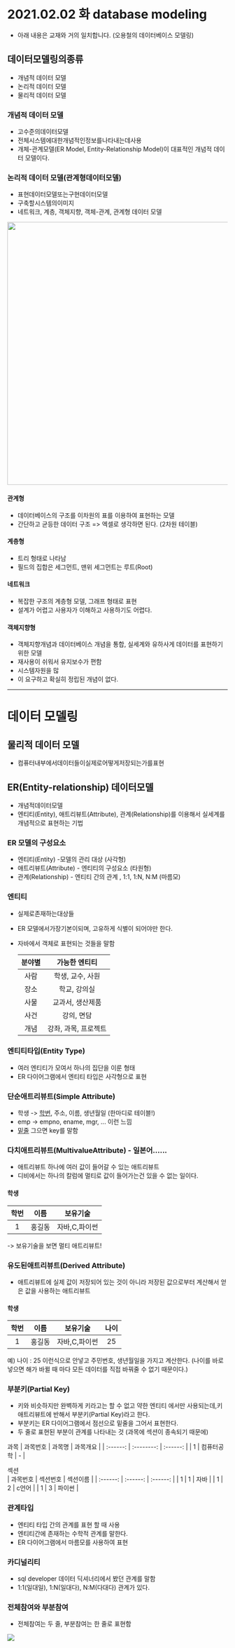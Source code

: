 # 2021.02.02 화 database modeling 

- 아래 내용은 교재와 거의 일치합니다. (오용철의 데이터베이스 모델링)

## 데이터모델링의종류

- 개념적 데이터 모델
- 논리적 데이터 모델
- 물리적 데이터 모델


### 개념적 데이터 모델

- 고수준의데이터모델
- 전체시스템에대한개념적인정보를나타내는데사용
- 개체-관계모델(ER Model, Entity-Relationship Model)이 대표적인 개념적 데이터 모델이다.

### 논리적 데이터 모델(관계형데이터모델)

- 표현데이터모델또는구현데이터모델
- 구축할시스템의이미지
- 네트워크, 계층, 객체지향, 객체-관계, 관계형 데이터 모델  
  
<img src="https://github.com/anallrounder/Images/blob/main/%EB%85%BC%EB%A6%AC%EC%A0%81%20%EB%8D%B0%EC%9D%B4%ED%84%B0%EB%AA%A8%EB%8D%B8.png?raw=true" width="600px">

#### 관계형 

- 데이터베이스의 구조를 이차원의 표를 이용하여 표현하는 모델
- 간단하고 균등한 데이터 구조
=> 엑셀로 생각하면 된다. (2차원 테이블)

#### 계층형

- 트리 형태로 나타남
- 필드의 집합은 세그먼트, 맨위 세그먼트는 루트(Root)

#### 네트워크

- 복잡한 구조의 계층형 모델, 그래프 형태로 표현
- 설계가 어렵고 사용자가 이해하고 사용하기도 어렵다.

#### 객체지향형

- 객체지향개념과 데이터베이스 개념을 통합, 실세계와 유하사게 데이터를 표현하기 위한 모델
- 재사용이 쉬워서 유지보수가 편함
- 시스템자원을 많
- 이 요구하고 확실히 정립된 개념이 없다.

---

# 데이터 모델링

## 물리적 데이터 모델

- 컴퓨터내부에서데이터들이실제로어떻게저장되는가를표현

## ER(Entity-relationship) 데이터모델

- 개념적데이터모델
- 엔티티(Entity), 애트리뷰트(Attribute), 관계(Relationship)를 이용해서 실세계를 개념적으로 표현하는 기법
  
### ER 모델의 구성요소

- 엔티티(Entity) -모델의 관리 대상 (사각형)
- 애트리뷰트(Attribute) - 엔티티의 구성요소 (타원형)
- 관계(Relationship) - 엔티티 간의 관계 , 1:1, 1:N, N:M (마름모)

### 엔티티

- 실제로존재하는대상들
- ER 모델에서가장기본이되며, 고유하게 식별이 되어야만 한다.
- 자바에서 객체로 표현되는 것들을 말함

  | 분야별 |    가능한 엔티티     |
  | :----: | :------------------: |
  |  사람  |   학생, 교수, 사원   |
  |  장소  |     학교, 강의실     |
  |  사물  |   교과서, 생산제품   |
  |  사건  |      강의, 면담      |
  |  개념  | 강좌, 과목, 프로젝트 |

### 엔티티타입(Entity Type)

- 여러 엔티티가 모여서 하나의 집단을 이룬 형태
- ER 다이어그램에서 엔티티 타입은 사각형으로 표현

### 단순애트리뷰트(Simple Attribute)

- 학생 -> <u>학번</u>, 주소, 이름, 생년월일 (한마디로 테이블!)
- emp -> empno, ename, mgr, ... 이런 느낌 
- <u>밑줄</u> 그으면 key를 말함 

### 다치애트리뷰트(MultivalueAttribute) - 일본어......

- 애트리뷰트 하나에 여러 값이 들어갈 수 있는 애트리뷰트
- 디비에서는 하나의 칼럼에 멀티로 값이 들어가는건 있을 수 없는 일이다.

#### 학생

| 학번  |  이름  |   보유기술    |
| :---: | :----: | :-----------: |
|   1   | 홍길동 | 자바,C,파이썬 |

-> 보유기술을 보면 멀티 애트리뷰트!

### 유도된애트리뷰트(Derived Attribute)

- 애트리뷰트에 실제 값이 저장되어 있는 것이 아니라 저장된 값으로부터 계산해서 얻은 값을 사용하는 애트리뷰트

#### 학생

| 학번  |  이름  |   보유기술    | 나이  |
| :---: | :----: | :-----------: | :---: |
|   1   | 홍길동 | 자바,C,파이썬 |  25   |
예) 나이 : 25 이런식으로 안넣고 주민번호, 생년월일을 가지고 계산한다. (나이를 바로 넣으면 해가 바뀔 때 마다 모든 데이터를 직접 바꿔줄 수 없기 때문이다.)

### 부분키(Partial Key)

- 키와 비슷하지만 완벽하게 키라고는 할 수 없고 약한 엔티티 에서만 사용되는데,키 애트리뷰트에 반해서 부분키(Partial Key)라고 한다.
- 부분키는 ER 다이어그램에서 점선으로 밑줄을 그어서 표현한다.
- 두 줄로 표현된 부분이 관계를 나타내는 것 (과목에 섹션이 종속되기 때문에)

과목
| 과목번호 |   과목명   | 과목개요 |
| :------: | :--------: | :------: |
|    1     | 컴퓨터공학 |    -     |
		
		
섹션		
| 과목번호 | 섹션번호 | 섹션이름 |
| :------: | :------: | :------: |
|    1     |    1     |   자바   |
|    1     |    2     |  c언어   |
|    1     |    3     |  파이썬  |

### 관계타입

- 엔티티 타입 간의 관계를 표현 할 때 사용
- 엔티티간에 존재하는 수학적 관계를 말한다.
- ER 다이어그램에서 마름모를 사용하여 표현

### 카디널리티

- sql developer 데이터 딕셔너리에서 봤던 관계를 말함
- 1:1(일대일), 1:N(일대다), N:M(다대다) 관계가 있다.

### 전체참여와 부분참여

- 전체참여는 두 줄, 부분참여는 한 줄로 표현함

<img src="https://github.com/anallrounder/Images/blob/main/er_model.png?raw=true">